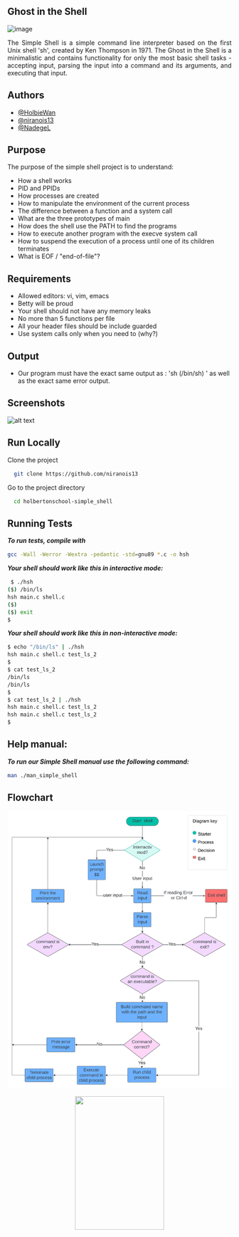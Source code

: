 ## Ghost in the Shell


![image](https://i.pinimg.com/originals/88/b4/d0/88b4d029c342900d92121fea161d100e.gif)
<div align="justify">
The Simple Shell is a simple command line interpreter based on the first Unix shell 'sh', created by Ken Thompson in 1971. The Ghost in the Shell is a minimalistic and contains functionality for only the most basic shell tasks - accepting input, parsing the input into a command and its arguments, and executing that input. 
</div>

## Authors

- [@HolbieWan](https://github.com/HolbieWan)
- [@niranois13](https://github.com/niranois13)
- [@NadegeL](https://github.com/NadegeL)


## Purpose
<div align="justfy">
The purpose of the simple shell project is to understand:

- How a shell works
- PID and PPIDs
- How processes are created
- How to manipulate the environment of the current process
- The difference between a function and a system call
- What are the three prototypes of main
- How does the shell use the PATH to find the programs
- How to execute another program with the execve system call
- How to suspend the execution of a process until one of its children terminates
- What is EOF / "end-of-file"?
## Requirements 

- Allowed editors: vi, vim, emacs
- Betty will be proud
- Your shell should not have any memory leaks
- No more than 5 functions per file
- All your header files should be include guarded
- Use system calls only when you need to (why?)
## Output
 
 - Our program must have the exact same output as :   'sh (/bin/sh) ' as well as the exact same error output.

## Screenshots

![alt text](<Images/Capture d’écran 2024-04-24 à 17.08.43.png>)


## Run Locally

Clone the project

```bash
  git clone https://github.com/niranois13
```

Go to the project directory

```bash
  cd holbertonschool-simple_shell
```

## Running Tests

**_To run tests, compile with_**
```bash
gcc -Wall -Werror -Wextra -pedantic -std=gnu89 *.c -o hsh
```
**_Your shell should work like this in interactive mode:_**

```bash
 $ ./hsh
($) /bin/ls
hsh main.c shell.c
($)
($) exit
$
```
**_Your shell should work like this in  non-interactive mode:_**

```bash
$ echo "/bin/ls" | ./hsh
hsh main.c shell.c test_ls_2
$
$ cat test_ls_2
/bin/ls
/bin/ls
$
$ cat test_ls_2 | ./hsh
hsh main.c shell.c test_ls_2
hsh main.c shell.c test_ls_2
$
```

## Help manual: 

**_To run our Simple Shell manual use the following command:_**
```bash
man ./man_simple_shell
```

## Flowchart
![!\[alt text\](Test/Shell_flowchart.jpeg)](Images/Shell_flowchart.jpeg)


</div>

<div align="center">
<img src="https://i.pinimg.com/originals/8b/d7/01/8bd701835159269167960889f99f182d.jpg" width= "200" height= "300">
</div>





